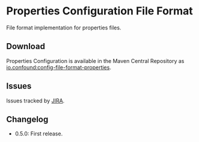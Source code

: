 # Properties Configuration File Format

File format implementation for properties files.

## Download

Properties Configuration is available in the Maven Central Repository as [io.confound:config-file-format-properties](https://search.maven.org/#search%7Cga%7C1%7Cg%3A%22oi.confound%22%20AND%20a%3A%config-file-format-properties%22).

## Issues

Issues tracked by [JIRA](https://globalmentor.atlassian.net/projects/CONFOUND).

## Changelog

- 0.5.0: First release.
